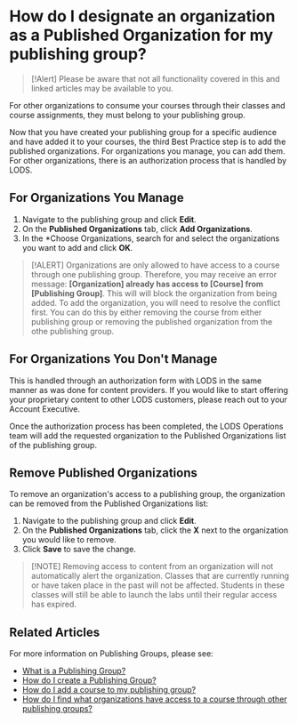 # How do I designate an organization as a Published Organization for my publishing group?

> [!Alert] Please be aware that not all functionality covered in this and linked articles may be available to you. 

For other organizations to consume your courses through their classes and course assignments, they must belong to your publishing group. 

Now that you have created your publishing group for a specific audience and have added it to your courses, the third Best Practice step is to add the published organizations. For organizations you manage, you can add them. For other organizations, there is an authorization process that is handled by LODS.

## For Organizations You Manage
1. Navigate to the publishing group and click **Edit**.
1. On the **Published Organizations** tab, click **Add Organizations**.
1. In the *Choose Organizations, search for and select the organizations you want to add and click **OK**.

> [!ALERT] Organizations are only allowed to have access to a course through one publishing group. Therefore, you may receive an error message: **[Organization] already has access to [Course] from [Publishing Group]**. This will will block the organization from being added. To add the organization, you will need to resolve the conflict first. You can do this by either removing the course from either publishing group or removing the published organization from the othe publishing group.

## For Organizations You Don't Manage
This is handled through an authorization form with LODS in the same manner as was done for content providers. If you would like to start offering your proprietary content to other LODS customers, please reach out to your Account Executive.

Once the authorization process has been completed, the LODS Operations team will add the requested organization to the Published Organizations list of the publishing group.

## Remove Published Organizations
To remove an organization's access to a publishing group, the organization can be removed from the Published Organizations list:

1. Navigate to the publishing group and click **Edit**.
1. On the **Published Organizations** tab, click the **X** next to the organization you would like to remove.
1. Click **Save** to save the change.

> [!NOTE] Removing access to content from an organization will not automatically alert the organization. Classes that are currently running or have taken place in the past will not be affected. Students in these classes will still be able to launch the labs until their regular access has expired.

## Related Articles

For more information on Publishing Groups, please see:

- [What is a Publishing Group?](what-is-publishing-group.md)
- [How do I create a Publishing Group?](create-publishing-group.md)
- [How do I add a course to my publishing group?](add-courses-to-publishing-group.md)
- [How do I find what organizations have access to a course through other publishing groups?](pg-add-pg-error-resolution.md)